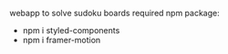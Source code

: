 webapp to solve sudoku boards
required npm package:

- npm i styled-components
- npm i framer-motion
